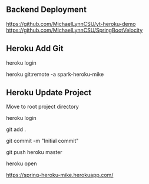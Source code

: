 ## Backend Deployment

https://github.com/MichaelLynnCSU/yt-heroku-demo
https://github.com/MichaelLynnCSU/SpringBootVelocity


## Heroku Add Git

heroku login

heroku git:remote -a spark-heroku-mike

## Heroku Update Project

Move to root project directory

heroku login

git add .

git commit -m "Initial commit"

git push heroku master

heroku open

https://spring-heroku-mike.herokuapp.com/
